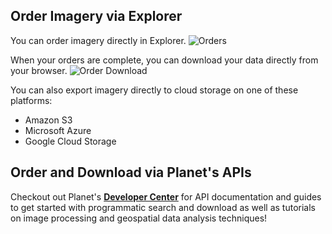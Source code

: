 ## Order Imagery via Explorer
You can order imagery directly in Explorer. 
![Orders](img/orders.png)

When your orders are complete, you can download your data directly from your browser.
![Order Download](img/order_download.gif)


You can also export imagery directly to cloud storage on one of these platforms:

- Amazon S3
- Microsoft Azure
- Google Cloud Storage

## Order and Download via Planet's APIs
Checkout out Planet's **[Developer Center](https://developers.planet.com/)** for API documentation and guides to get started with programmatic search and download as well as tutorials on image processing and geospatial data analysis techniques!